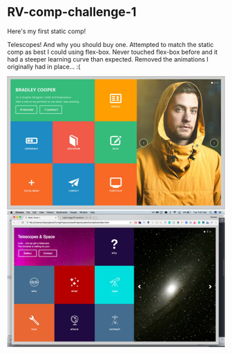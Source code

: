 # RV-comp-challenge-1
Here's my first static comp!

Telescopes! And why you should buy one. Attempted to match the static comp as best I could using flex-box. Never touched flex-box before and it had a steeper learning curve than expected. Removed the animations I originally had in place... :(

![original comp](images/static-comp-challenge-1.jpg "Original Comp")
![My comp](images/RVscreen.png "My Comp")

